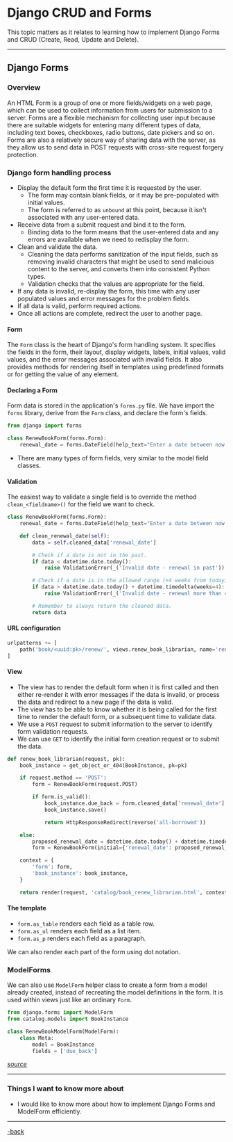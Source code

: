 # Django CRUD and Forms

This topic matters as it relates to learning how to implement Django Forms and CRUD (Create, Read, Update and Delete). 

---

## Django Forms

### Overview

An HTML Form is a group of one or more fields/widgets on a web page, which can be used to collect information from users for submission to a server. Forms are a flexible mechanism for collecting user input because there are suitable widgets for entering many different types of data, including text boxes, checkboxes, radio buttons, date pickers and so on. Forms are also a relatively secure way of sharing data with the server, as they allow us to send data in POST requests with cross-site request forgery protection.

### Django form handling process

* Display the default form the first time it is requested by the user.
  * The form may contain blank fields, or it may be pre-populated with initial values.
  * The form is referred to as `unbound` at this point, because it isn't associated with any user-entered data.
* Receive data from a submit request and bind it to the form. 
  * Binding data to the form means that the user-entered data and any errors are available when we need to redisplay the form.
* Clean and validate the data.
  * Cleaning the data performs sanitization of the input fields, such as removing invalid characters that might be used to send malicious content to the server, and converts them into consistent Python types.
  * Validation checks that the values are appropriate for the field.
* If any data is invalid, re-display the form, this time with any user populated values and error messages for the problem fields.
* If all data is valid, perform required actions.
* Once all actions are complete, redirect the user to another page.

#### Form

The `Form` class is the heart of Django's form handling system. It specifies the fields in the form, their layout, display widgets, labels, initial values, valid values, and the error messages associated with invalid fields. It also provides methods for rendering itself in templates using predefined formats or for getting the value of any element.

#### Declaring a Form

Form data is stored in the application's `forms.py` file. We have import the `forms` library, derive from the `Form` class, and declare the form's fields.

```python
from django import forms

class RenewBookForm(forms.Form):
    renewal_date = forms.DateField(help_text="Enter a date between now and 4 weeks (default 3).")
```

* There are many types of form fields, very similar to the model field classes.

#### Validation

The easiest way to validate a single field is to override the method `clean_<fieldname>()` for the field we want to check.

```python
class RenewBookForm(forms.Form):
    renewal_date = forms.DateField(help_text="Enter a date between now and 4 weeks (default 3).")

    def clean_renewal_date(self):
        data = self.cleaned_data['renewal_date']

        # Check if a date is not in the past.
        if data < datetime.date.today():
            raise ValidationError(_('Invalid date - renewal in past'))

        # Check if a date is in the allowed range (+4 weeks from today).
        if data > datetime.date.today() + datetime.timedelta(weeks=4):
            raise ValidationError(_('Invalid date - renewal more than 4 weeks ahead'))

        # Remember to always return the cleaned data.
        return data
```

#### URL configuration

```python
urlpatterns += [
    path('book/<uuid:pk>/renew/', views.renew_book_librarian, name='renew-book-librarian'),
]
```

#### View

* The view has to render the default form when it is first called and then either re-render it with error messages if the data is invalid, or process the data and redirect to a new page if the data is valid. 
* The view has to be able to know whether it is being called for the first time to render the default form, or a subsequent time to validate data.
* We use a `POST` request to submit information to the server to identify form validation requests.
* We can use `GET` to identify the initial form creation request or to submit the data.

```python
def renew_book_librarian(request, pk):
    book_instance = get_object_or_404(BookInstance, pk=pk)

    if request.method == 'POST':
        form = RenewBookForm(request.POST)

        if form.is_valid():
            book_instance.due_back = form.cleaned_data['renewal_date']
            book_instance.save()

            return HttpResponseRedirect(reverse('all-borrowed'))

    else:
        proposed_renewal_date = datetime.date.today() + datetime.timedelta(weeks=3)
        form = RenewBookForm(initial={'renewal_date': proposed_renewal_date})

    context = {
        'form': form,
        'book_instance': book_instance,
    }

    return render(request, 'catalog/book_renew_librarian.html', context)
```

#### The template

* `form.as_table` renders each field as a table row.
* `form.as_ul` renders each field as a list item. 
* `form.as_p` renders each field as a paragraph.


We can also render each part of the form using dot notation.

### ModelForms

We can also use `ModelForm` helper class to create a form from a model already created, instead of recreating the model definitions in the form. It is used within views just like an ordinary `Form`.

```python
from django.forms import ModelForm
from catalog.models import BookInstance

class RenewBookModelForm(ModelForm):
    class Meta:
        model = BookInstance
        fields = ['due_back']
```

[*source*](https://developer.mozilla.org/en-US/docs/Learn/Server-side/Django/Forms)

---

### Things I want to know more about

* I would like to know more about how to implement Django Forms and ModelForm efficiently.

---

[-back](https://alexriverau.github.io/reading-notes/code401)
